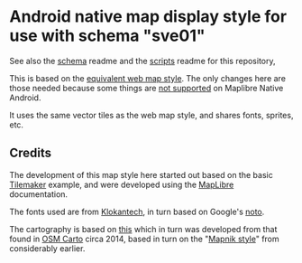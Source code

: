 # Android native map display style for use with schema "sve01" 

See also the [schema](https://github.com/SomeoneElseOSM/SomeoneElse-vector-extract/blob/main/resources/README_sve01.md) readme and the [scripts](https://github.com/SomeoneElseOSM/SomeoneElse-vector-web-display/blob/main/README.md) readme for this repository,

This is based on the [equivalent web map style](https://github.com/SomeoneElseOSM/SomeoneElse-vector-web-display/blob/main/resources/README_svwd01.md).  The only changes here are those needed because some things are [not supported](https://github.com/maplibre/maplibre-native/issues/250) on Maplibre Native Android.

It uses the same vector tiles as the web map style, and shares fonts, sprites, etc.

## Credits

The development of this map style here started out based on the basic [Tilemaker](https://github.com/systemed/tilemaker/tree/master/server/static) example, and were developed using the [MapLibre](https://maplibre.org/maplibre-style-spec/) documentation.  

The fonts used are from [Klokantech](https://github.com/klokantech/klokantech-gl-fonts), in turn based on Google's [noto](https://fonts.google.com/noto).

The cartography is based on [this](https://map.atownsend.org.uk/maps/map/map.html) which in turn was developed from that found in [OSM Carto](https://wiki.openstreetmap.org/wiki/OpenStreetMap_Carto#Forks_and_independent_deployments) circa 2014, based in turn on the "[Mapnik style](https://github.com/openstreetmap/mapnik-stylesheets)" from considerably earlier.
